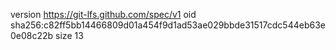 version https://git-lfs.github.com/spec/v1
oid sha256:c82ff5bb14466809d01a454f9d1ad53ae029bbde31517cdc544eb63e0e08c22b
size 13
